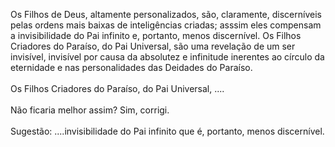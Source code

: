 ﻿Os Filhos de Deus, altamente personalizados, são, claramente, discerníveis pelas ordens mais baixas de inteligências criadas; asssim eles compensam a invisibilidade do Pai infinito e, portanto, menos discernível. Os Filhos Criadores do Paraíso, do Pai Universal, são uma revelação de um ser invisível, invisível por causa da absolutez e infinitude inerentes ao círculo da eternidade e nas personalidades das Deidades do Paraíso.<BR><BR>Os Filhos Criadores do Paraíso, do Pai Universal, ....<BR><BR>Não ficaria melhor assim? Sim, corrigi.<BR><BR>Sugestão: ....invisibilidade do Pai infinito que é, portanto, menos discernível.
